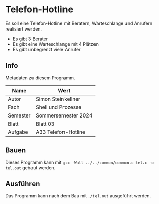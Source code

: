 # Telefon-Hotline

Es soll eine Telefon-Hotline mit Beratern, Warteschlange und Anrufern realisiert werden.

- Es gibt 3 Berater
- Es gibt eine Warteschlange mit 4 Plätzen
- Es gibt unbegrenzt viele Anrufer

## Info

Metadaten zu diesem Programm.

| Name     | Wert                |
|----------|---------------------|
| Autor    | Simon Steinkellner  |
| Fach     | Shell und Prozesse  |
| Semester | Sommersemester 2024 |
| Blatt    | Blatt 03            |
| Aufgabe  | A33 Telefon-Hotline |

## Bauen

Dieses Programm kann mit `gcc -Wall ../../common/common.c tel.c -o tel.out` gebaut werden.

## Ausführen

Das Programm kann nach dem Bau mit `./tel.out` ausgeführt werden.
